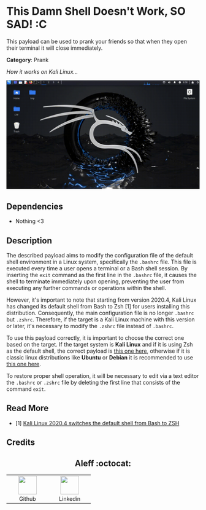 # This Damn Shell Doesn't Work, SO SAD! :C

This payload can be used to prank your friends so that when they open their terminal it will close immediately.

**Category**: Prank

*How it works on Kali Linux...*

![](1.gif)

## Dependencies

* Nothing <3

## Description

The described payload aims to modify the configuration file of the default shell environment in a Linux system, specifically the `.bashrc` file. This file is executed every time a user opens a terminal or a Bash shell session. By inserting the `exit` command as the first line in the `.bashrc` file, it causes the shell to terminate immediately upon opening, preventing the user from executing any further commands or operations within the shell.

However, it's important to note that starting from version 2020.4, Kali Linux has changed its default shell from Bash to Zsh \[1] for users installing this distribution. Consequently, the main configuration file is no longer `.bashrc` but `.zshrc`. Therefore, if the target is a Kali Linux machine with this version or later, it's necessary to modify the `.zshrc` file instead of `.bashrc`.

To use this payload correctly, it is important to choose the correct one based on the target. If the target system is **Kali Linux** and if it is using Zsh as the default shell, the correct payload is [this one here](), otherwise if it is classic linux distributions like **Ubuntu** or **Debian** it is recommended to use [this one here]().

To restore proper shell operation, it will be necessary to edit via a text editor the `.bashrc` or `.zshrc` file by deleting the first line that consists of the command `exit`.

## Read More

- \[1] [Kali Linux 2020.4 switches the default shell from Bash to ZSH
](https://www.bleepingcomputer.com/news/linux/kali-linux-20204-switches-the-default-shell-from-bash-to-zsh/)

## Credits

<h2 align="center"> Aleff :octocat: </h2>
<div align=center>
<table>
  <tr>
    <td align="center" width="96">
      <a href="https://github.com/aleff-github">
        <img src=https://github.com/aleff-github/aleff-github/blob/main/img/github.png?raw=true width="48" height="48" />
      </a>
      <br>Github
    </td>
    <td align="center" width="96">
      <a href="https://www.linkedin.com/in/alessandro-greco-aka-aleff/">
        <img src=https://github.com/aleff-github/aleff-github/blob/main/img/linkedin.png?raw=true width="48" height="48" />
      </a>
      <br>Linkedin
    </td>
  </tr>
</table>
</div>